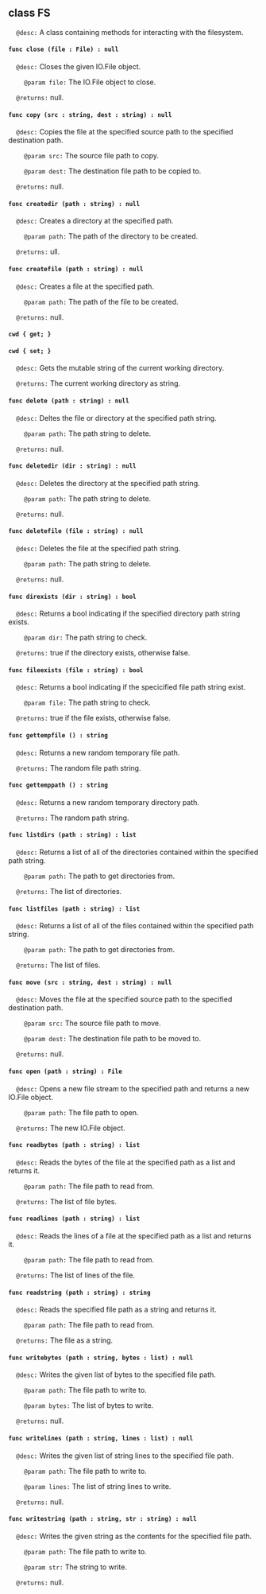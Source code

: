 ## class FS

&nbsp;&nbsp;&nbsp;&nbsp;```@desc:``` A class containing methods for interacting with the filesystem.

#### ```func close (file : File) : null```

&nbsp;&nbsp;&nbsp;&nbsp;```@desc:``` Closes the given IO.File object.

&nbsp;&nbsp;&nbsp;&nbsp;&nbsp;&nbsp;&nbsp;&nbsp;```@param file:``` The IO.File object to close.

&nbsp;&nbsp;&nbsp;&nbsp;```@returns:``` null.

#### ```func copy (src : string, dest : string) : null```

&nbsp;&nbsp;&nbsp;&nbsp;```@desc:``` Copies the file at the specified source path to the specified destination path.

&nbsp;&nbsp;&nbsp;&nbsp;&nbsp;&nbsp;&nbsp;&nbsp;```@param src:``` The source file path to copy.

&nbsp;&nbsp;&nbsp;&nbsp;&nbsp;&nbsp;&nbsp;&nbsp;```@param dest:``` The destination file path to be copied to.

&nbsp;&nbsp;&nbsp;&nbsp;```@returns:``` null.

#### ```func createdir (path : string) : null```

&nbsp;&nbsp;&nbsp;&nbsp;```@desc:``` Creates a directory at the specified path.

&nbsp;&nbsp;&nbsp;&nbsp;&nbsp;&nbsp;&nbsp;&nbsp;```@param path:``` The path of the directory to be created.

&nbsp;&nbsp;&nbsp;&nbsp;```@returns:``` ull.

#### ```func createfile (path : string) : null```

&nbsp;&nbsp;&nbsp;&nbsp;```@desc:``` Creates a file at the specified path.

&nbsp;&nbsp;&nbsp;&nbsp;&nbsp;&nbsp;&nbsp;&nbsp;```@param path:``` The path of the file to be created.

&nbsp;&nbsp;&nbsp;&nbsp;```@returns:``` null.

#### ```cwd { get; }```

#### ```cwd { set; }```

&nbsp;&nbsp;&nbsp;&nbsp;```@desc:``` Gets the mutable string of the current working directory.

&nbsp;&nbsp;&nbsp;&nbsp;```@returns:``` The current working directory as string.

#### ```func delete (path : string) : null```

&nbsp;&nbsp;&nbsp;&nbsp;```@desc:``` Deltes the file or directory at the specified path string.

&nbsp;&nbsp;&nbsp;&nbsp;&nbsp;&nbsp;&nbsp;&nbsp;```@param path:``` The path string to delete.

&nbsp;&nbsp;&nbsp;&nbsp;```@returns:``` null.

#### ```func deletedir (dir : string) : null```

&nbsp;&nbsp;&nbsp;&nbsp;```@desc:``` Deletes the directory at the specified path string.

&nbsp;&nbsp;&nbsp;&nbsp;&nbsp;&nbsp;&nbsp;&nbsp;```@param path:``` The path string to delete.

&nbsp;&nbsp;&nbsp;&nbsp;```@returns:``` null.

#### ```func deletefile (file : string) : null```

&nbsp;&nbsp;&nbsp;&nbsp;```@desc:``` Deletes the file at the specified path string.

&nbsp;&nbsp;&nbsp;&nbsp;&nbsp;&nbsp;&nbsp;&nbsp;```@param path:``` The path string to delete.

&nbsp;&nbsp;&nbsp;&nbsp;```@returns:``` null.

#### ```func direxists (dir : string) : bool```

&nbsp;&nbsp;&nbsp;&nbsp;```@desc:``` Returns a bool indicating if the specified directory path string exists.

&nbsp;&nbsp;&nbsp;&nbsp;&nbsp;&nbsp;&nbsp;&nbsp;```@param dir:``` The path string to check.

&nbsp;&nbsp;&nbsp;&nbsp;```@returns:``` true if the directory exists, otherwise false.

#### ```func fileexists (file : string) : bool```

&nbsp;&nbsp;&nbsp;&nbsp;```@desc:``` Returns a bool indicating if the specicified file path string exist.

&nbsp;&nbsp;&nbsp;&nbsp;&nbsp;&nbsp;&nbsp;&nbsp;```@param file:``` The path string to check.

&nbsp;&nbsp;&nbsp;&nbsp;```@returns:``` true if the file exists, otherwise false.

#### ```func gettempfile () : string```

&nbsp;&nbsp;&nbsp;&nbsp;```@desc:``` Returns a new random temporary file path.

&nbsp;&nbsp;&nbsp;&nbsp;```@returns:``` The random file path string.

#### ```func gettemppath () : string```

&nbsp;&nbsp;&nbsp;&nbsp;```@desc:``` Returns a new random temporary directory path.

&nbsp;&nbsp;&nbsp;&nbsp;```@returns:``` The random path string.

#### ```func listdirs (path : string) : list```

&nbsp;&nbsp;&nbsp;&nbsp;```@desc:``` Returns a list of all of the directories contained within the specified path string.

&nbsp;&nbsp;&nbsp;&nbsp;&nbsp;&nbsp;&nbsp;&nbsp;```@param path:``` The path to get directories from.

&nbsp;&nbsp;&nbsp;&nbsp;```@returns:``` The list of directories.

#### ```func listfiles (path : string) : list```

&nbsp;&nbsp;&nbsp;&nbsp;```@desc:``` Returns a list of all of the files contained within the specified path string.

&nbsp;&nbsp;&nbsp;&nbsp;&nbsp;&nbsp;&nbsp;&nbsp;```@param path:``` The path to get directories from.

&nbsp;&nbsp;&nbsp;&nbsp;```@returns:``` The list of files.

#### ```func move (src : string, dest : string) : null```

&nbsp;&nbsp;&nbsp;&nbsp;```@desc:``` Moves the file at the specified source path to the specified destination path.

&nbsp;&nbsp;&nbsp;&nbsp;&nbsp;&nbsp;&nbsp;&nbsp;```@param src:``` The source file path to move.

&nbsp;&nbsp;&nbsp;&nbsp;&nbsp;&nbsp;&nbsp;&nbsp;```@param dest:``` The destination file path to be moved to.

&nbsp;&nbsp;&nbsp;&nbsp;```@returns:``` null.

#### ```func open (path : string) : File```

&nbsp;&nbsp;&nbsp;&nbsp;```@desc:``` Opens a new file stream to the specified path and returns a new IO.File object.

&nbsp;&nbsp;&nbsp;&nbsp;&nbsp;&nbsp;&nbsp;&nbsp;```@param path:``` The file path to open.

&nbsp;&nbsp;&nbsp;&nbsp;```@returns:``` The new IO.File object.

#### ```func readbytes (path : string) : list```

&nbsp;&nbsp;&nbsp;&nbsp;```@desc:``` Reads the bytes of the file at the specified path as a list and returns it.

&nbsp;&nbsp;&nbsp;&nbsp;&nbsp;&nbsp;&nbsp;&nbsp;```@param path:``` The file path to read from.

&nbsp;&nbsp;&nbsp;&nbsp;```@returns:``` The list of file bytes.

#### ```func readlines (path : string) : list```

&nbsp;&nbsp;&nbsp;&nbsp;```@desc:``` Reads the lines of a file at the specified path as a list and returns it.

&nbsp;&nbsp;&nbsp;&nbsp;&nbsp;&nbsp;&nbsp;&nbsp;```@param path:``` The file path to read from.

&nbsp;&nbsp;&nbsp;&nbsp;```@returns:``` The list of lines of the file.

#### ```func readstring (path : string) : string```

&nbsp;&nbsp;&nbsp;&nbsp;```@desc:``` Reads the specified file path as a string and returns it.

&nbsp;&nbsp;&nbsp;&nbsp;&nbsp;&nbsp;&nbsp;&nbsp;```@param path:``` The file path to read from.

&nbsp;&nbsp;&nbsp;&nbsp;```@returns:``` The file as a string.

#### ```func writebytes (path : string, bytes : list) : null```

&nbsp;&nbsp;&nbsp;&nbsp;```@desc:``` Writes the given list of bytes to the specified file path.

&nbsp;&nbsp;&nbsp;&nbsp;&nbsp;&nbsp;&nbsp;&nbsp;```@param path:``` The file path to write to.

&nbsp;&nbsp;&nbsp;&nbsp;&nbsp;&nbsp;&nbsp;&nbsp;```@param bytes:``` The list of bytes to write.

&nbsp;&nbsp;&nbsp;&nbsp;```@returns:``` null.

#### ```func writelines (path : string, lines : list) : null```

&nbsp;&nbsp;&nbsp;&nbsp;```@desc:``` Writes the given list of string lines to the specified file path.

&nbsp;&nbsp;&nbsp;&nbsp;&nbsp;&nbsp;&nbsp;&nbsp;```@param path:``` The file path to write to.

&nbsp;&nbsp;&nbsp;&nbsp;&nbsp;&nbsp;&nbsp;&nbsp;```@param lines:``` The list of string lines to write.

&nbsp;&nbsp;&nbsp;&nbsp;```@returns:``` null.

#### ```func writestring (path : string, str : string) : null```

&nbsp;&nbsp;&nbsp;&nbsp;```@desc:``` Writes the given string as the contents for the specified file path.

&nbsp;&nbsp;&nbsp;&nbsp;&nbsp;&nbsp;&nbsp;&nbsp;```@param path:``` The file path to write to.

&nbsp;&nbsp;&nbsp;&nbsp;&nbsp;&nbsp;&nbsp;&nbsp;```@param str:``` The string to write.

&nbsp;&nbsp;&nbsp;&nbsp;```@returns:``` null.

